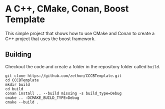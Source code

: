 # A C++, CMake, Conan, Boost Template

This simple project that shows how to use CMake and Conan to create a C++ project that uses the boost framework.

## Building

Checkout the code and create a folder in the repository folder called `build`.

```
git clone https://github.com/zethon/CCCBTemplate.git
cd CCCBTemplate
mkdir build
cd build
conan install .. --build missing -s build_type=Debug
cmake .. -DCMAKE_BUILD_TYPE=Debug
cmake --build .
```

